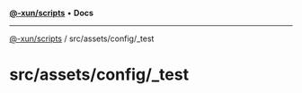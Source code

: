 [**@-xun/scripts**](../../../../README.md) • **Docs**

***

[@-xun/scripts](../../../../README.md) / src/assets/config/\_test

# src/assets/config/\_test
